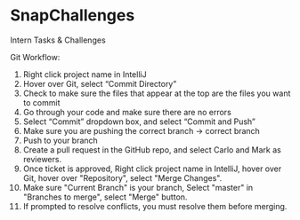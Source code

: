 # SnapChallenges
Intern Tasks &amp; Challenges

Git Workflow:
1. Right click project name in IntelliJ
2. Hover over Git, select “Commit Directory”
3. Check to make sure the files that appear at the top are the files you want to commit
4. Go through your code and make sure there are no errors
5. Select “Commit” dropdown box, and select “Commit and Push”
6. Make sure you are pushing the correct branch -> correct branch
7. Push to your branch
8. Create a pull request in the GitHub repo, and select Carlo and Mark as reviewers.
9. Once ticket is approved, Right click project name in IntelliJ, hover over Git, hover over "Repository", select "Merge Changes".
10. Make sure "Current Branch" is your branch, Select "master" in "Branches to merge", select "Merge" button.
11. If prompted to resolve conflicts, you must resolve them before merging.

